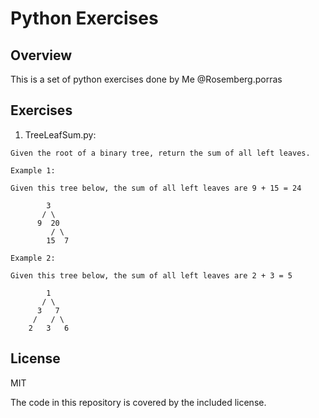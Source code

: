 # Python Exercises

## Overview
This is a set of python exercises done by Me @Rosemberg.porras


## Exercises

1. TreeLeafSum.py:
```text
Given the root of a binary tree, return the sum of all left leaves.

Example 1:

Given this tree below, the sum of all left leaves are 9 + 15 = 24

        3
       / \
      9  20
         / \ 
        15  7
        
Example 2:

Given this tree below, the sum of all left leaves are 2 + 3 = 5

        1      
       / \
      3   7     
     /   / \
    2   3   6
```

## License
MIT

The code in this repository is covered by the included license.